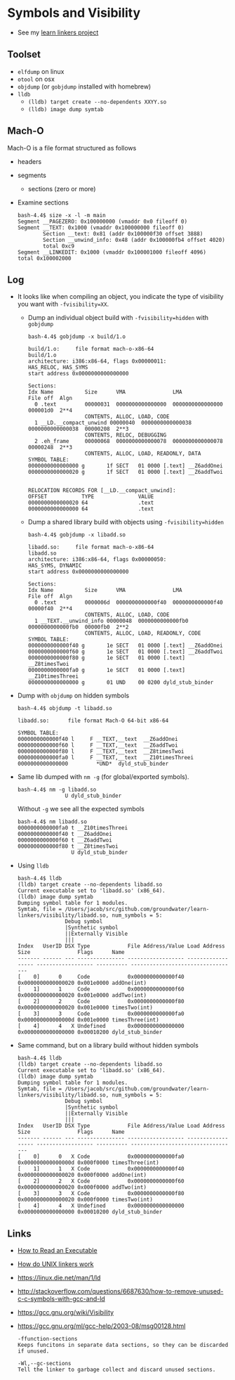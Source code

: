 # Symbols and Visibility

- See my [learn linkers project](https://github.com/groundwater/learn-linkers)

## Toolset

- `elfdump` on linux
- `otool` on osx
- `objdump` (or `gobjdump` installed with homebrew)
- `lldb`
  - `(lldb) target create --no-dependents XXYY.so`
  - `(lldb) image dump symtab`

## Mach-O

Mach-O is a file format structured as follows

- headers
- segments
  - sections (zero or more)

- Examine sections
  
  ```
  bash-4.4$ size -x -l -m main
  Segment __PAGEZERO: 0x100000000 (vmaddr 0x0 fileoff 0)
  Segment __TEXT: 0x1000 (vmaddr 0x100000000 fileoff 0)
          Section __text: 0x81 (addr 0x100000f30 offset 3888)
          Section __unwind_info: 0x48 (addr 0x100000fb4 offset 4020)
          total 0xc9
  Segment __LINKEDIT: 0x1000 (vmaddr 0x100001000 fileoff 4096)
  total 0x100002000
  ```
## Log

- It looks like when compiling an object, you indicate the type of visibility you want with `-fvisibility=XX`.
  
  - Dump an individual object build with `-fvisibility=hidden` with `gobjdump`
  
    ```
    bash-4.4$ gobjdump -x build/1.o

    build/1.o:     file format mach-o-x86-64
    build/1.o
    architecture: i386:x86-64, flags 0x00000011:
    HAS_RELOC, HAS_SYMS
    start address 0x0000000000000000

    Sections:
    Idx Name          Size      VMA               LMA               File off  Algn
      0 .text         00000031  0000000000000000  0000000000000000  000001d0  2**4
                      CONTENTS, ALLOC, LOAD, CODE
      1 __LD.__compact_unwind 00000040  0000000000000038  0000000000000038  00000208  2**3
                      CONTENTS, RELOC, DEBUGGING
      2 .eh_frame     00000068  0000000000000078  0000000000000078  00000248  2**3
                      CONTENTS, ALLOC, LOAD, READONLY, DATA
    SYMBOL TABLE:
    0000000000000000 g       1f SECT   01 0000 [.text] __Z6addOnei
    0000000000000020 g       1f SECT   01 0000 [.text] __Z6addTwoi


    RELOCATION RECORDS FOR [__LD.__compact_unwind]:
    OFFSET           TYPE              VALUE
    0000000000000020 64                .text
    0000000000000000 64                .text
    ```
  - Dump a shared library build with objects using `-fvisibility=hidden`
  
    ```
    bash-4.4$ gobjdump -x libadd.so

    libadd.so:     file format mach-o-x86-64
    libadd.so
    architecture: i386:x86-64, flags 0x00000050:
    HAS_SYMS, DYNAMIC
    start address 0x0000000000000000

    Sections:
    Idx Name          Size      VMA               LMA               File off  Algn
      0 .text         0000006d  0000000000000f40  0000000000000f40  00000f40  2**4
                      CONTENTS, ALLOC, LOAD, CODE
      1 __TEXT.__unwind_info 00000048  0000000000000fb0  0000000000000fb0  00000fb0  2**2
                      CONTENTS, ALLOC, LOAD, READONLY, CODE
    SYMBOL TABLE:
    0000000000000f40 g       1e SECT   01 0000 [.text] __Z6addOnei
    0000000000000f60 g       1e SECT   01 0000 [.text] __Z6addTwoi
    0000000000000f80 g       1e SECT   01 0000 [.text] __Z8timesTwoi
    0000000000000fa0 g       1e SECT   01 0000 [.text] __Z10timesThreei
    0000000000000000 g       01 UND    00 0200 dyld_stub_binder
    ```
- Dump with `objdump` on hidden symbols
  
  ```
  bash-4.4$ objdump -t libadd.so

  libadd.so:      file format Mach-O 64-bit x86-64

  SYMBOL TABLE:
  0000000000000f40 l     F __TEXT,__text  __Z6addOnei
  0000000000000f60 l     F __TEXT,__text  __Z6addTwoi
  0000000000000f80 l     F __TEXT,__text  __Z8timesTwoi
  0000000000000fa0 l     F __TEXT,__text  __Z10timesThreei
  0000000000000000         *UND*  dyld_stub_binder
  ```
- Same lib dumped with `nm -g` (for global/exported symbols).
  
  ```
  bash-4.4$ nm -g libadd.so
                 U dyld_stub_binder
  ```
  
  Without `-g` we see all the expected symbols
  
  ```
  bash-4.4$ nm libadd.so
  0000000000000fa0 t __Z10timesThreei
  0000000000000f40 t __Z6addOnei
  0000000000000f60 t __Z6addTwoi
  0000000000000f80 t __Z8timesTwoi
                   U dyld_stub_binder
  ```
- Using `lldb`
  
  ```
  bash-4.4$ lldb
  (lldb) target create --no-dependents libadd.so
  Current executable set to 'libadd.so' (x86_64).
  (lldb) image dump symtab
  Dumping symbol table for 1 modules.
  Symtab, file = /Users/jacob/src/github.com/groundwater/learn-linkers/visibility/libadd.so, num_symbols = 5:
                 Debug symbol
                 |Synthetic symbol
                 ||Externally Visible
                 |||
  Index   UserID DSX Type            File Address/Value Load Address       Size               Flags      Name
  ------- ------ --- --------------- ------------------ ------------------ ------------------ ---------- ----------------------------------
  [    0]      0     Code            0x0000000000000f40                    0x0000000000000020 0x001e0000 addOne(int)
  [    1]      1     Code            0x0000000000000f60                    0x0000000000000020 0x001e0000 addTwo(int)
  [    2]      2     Code            0x0000000000000f80                    0x0000000000000020 0x001e0000 timesTwo(int)
  [    3]      3     Code            0x0000000000000fa0                    0x000000000000000d 0x001e0000 timesThree(int)
  [    4]      4   X Undefined       0x0000000000000000                    0x0000000000000000 0x00010200 dyld_stub_binder
  ```
- Same command, but on a library build without hidden symbols
  
  ```
  bash-4.4$ lldb
  (lldb) target create --no-dependents libadd.so                                                                                              Current executable set to 'libadd.so' (x86_64).
  (lldb) image dump symtab                                                                                                                    Dumping symbol table for 1 modules.
  Symtab, file = /Users/jacob/src/github.com/groundwater/learn-linkers/visibility/libadd.so, num_symbols = 5:
                 Debug symbol
                 |Synthetic symbol
                 ||Externally Visible
                 |||
  Index   UserID DSX Type            File Address/Value Load Address       Size               Flags      Name
  ------- ------ --- --------------- ------------------ ------------------ ------------------ ---------- ----------------------------------
  [    0]      0   X Code            0x0000000000000fa0                    0x000000000000000d 0x000f0000 timesThree(int)
  [    1]      1   X Code            0x0000000000000f40                    0x0000000000000020 0x000f0000 addOne(int)
  [    2]      2   X Code            0x0000000000000f60                    0x0000000000000020 0x000f0000 addTwo(int)
  [    3]      3   X Code            0x0000000000000f80                    0x0000000000000020 0x000f0000 timesTwo(int)
  [    4]      4   X Undefined       0x0000000000000000                    0x0000000000000000 0x00010200 dyld_stub_binder
  ```

## Links

- [How to Read an Executable](https://jvns.ca/blog/2014/09/06/how-to-read-an-executable/)
- [How do UNIX linkers work](http://webpages.charter.net/ppluzhnikov/linker.html)
- https://linux.die.net/man/1/ld
- http://stackoverflow.com/questions/6687630/how-to-remove-unused-c-c-symbols-with-gcc-and-ld
- https://gcc.gnu.org/wiki/Visibility
- https://gcc.gnu.org/ml/gcc-help/2003-08/msg00128.html
  
  ```
  -ffunction-sections
  Keeps funcitons in separate data sections, so they can be discarded if unused.
  
  -Wl,--gc-sections
  Tell the linker to garbage collect and discard unused sections.
  ```
